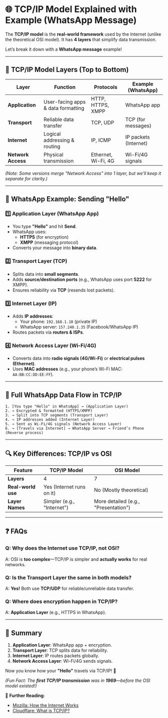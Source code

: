 # **🌐 TCP/IP Model Explained with Example (WhatsApp Message)**  

The **TCP/IP model** is the **real-world framework** used by the Internet (unlike the theoretical OSI model). It has **4 layers** that simplify data transmission.  

Let’s break it down with a **WhatsApp message** example!  

---

## **📌 TCP/IP Model Layers (Top to Bottom)**  

| **Layer**         | **Function**                          | **Protocols**       | **Example (WhatsApp)** |  
|--------------------|--------------------------------------|---------------------|------------------------|  
| **Application**    | User-facing apps & data formatting   | HTTP, HTTPS, XMPP   | WhatsApp app           |  
| **Transport**      | Reliable data transfer               | TCP, UDP            | TCP (for messages)     |  
| **Internet**       | Logical addressing & routing         | IP, ICMP            | IP packets (Internet)  |  
| **Network Access** | Physical transmission                | Ethernet, Wi-Fi, 4G | Wi-Fi/4G signals       |  

*(Note: Some versions merge "Network Access" into 1 layer, but we’ll keep it separate for clarity.)*  

---

## **📲 WhatsApp Example: Sending "Hello"**  

### **1️⃣ Application Layer (WhatsApp App)**  
- You type **"Hello"** and hit **Send**.  
- WhatsApp uses:  
  - **HTTPS** (for encryption)  
  - **XMPP** (messaging protocol)  
- Converts your message into **binary data**.  

### **2️⃣ Transport Layer (TCP)**  
- Splits data into **small segments**.  
- Adds **source/destination ports** (e.g., WhatsApp uses port **5222** for XMPP).  
- Ensures reliability via **TCP** (resends lost packets).  

### **3️⃣ Internet Layer (IP)**  
- Adds **IP addresses**:  
  - Your phone: `192.168.1.10` (private IP)  
  - WhatsApp server: `157.240.1.35` (Facebook/WhatsApp IP)  
- Routes packets via **routers & ISPs**.  

### **4️⃣ Network Access Layer (Wi-Fi/4G)**  
- Converts data into **radio signals (4G/Wi-Fi)** or **electrical pulses (Ethernet)**.  
- Uses **MAC addresses** (e.g., your phone’s Wi-Fi MAC: `AA:BB:CC:DD:EE:FF`).  

---

## **🔄 Full WhatsApp Data Flow in TCP/IP**  
```  
1. [You type "Hello" in WhatsApp] → (Application Layer)  
2. → Encrypted & formatted (HTTPS/XMPP)  
3. → Split into TCP segments (Transport Layer)  
4. → IP addresses added (Internet Layer)  
5. → Sent as Wi-Fi/4G signals (Network Access Layer)  
6. → [Travels via Internet] → WhatsApp Server → Friend’s Phone (Reverse process)  
```  

---

## **🔍 Key Differences: TCP/IP vs OSI**  
| **Feature**       | **TCP/IP Model**          | **OSI Model**          |  
|-------------------|--------------------------|------------------------|  
| **Layers**        | 4                        | 7                      |  
| **Real-world use**| Yes (Internet runs on it) | No (Mostly theoretical)|  
| **Layer Names**   | Simpler (e.g., "Internet")| More detailed (e.g., "Presentation") |  

---

## **❓ FAQs**  
### **Q: Why does the Internet use TCP/IP, not OSI?**  
A: OSI is **too complex**—TCP/IP is simpler and **actually works** for real networks.  

### **Q: Is the Transport Layer the same in both models?**  
A: **Yes!** Both use **TCP/UDP** for reliable/unreliable data transfer.  

### **Q: Where does encryption happen in TCP/IP?**  
A: **Application Layer** (e.g., HTTPS in WhatsApp).  

---

## **📝 Summary**  
1. **Application Layer**: WhatsApp app + encryption.  
2. **Transport Layer**: TCP splits data for reliability.  
3. **Internet Layer**: IP routes packets globally.  
4. **Network Access Layer**: Wi-Fi/4G sends signals.  

Now you know how your **"Hello"** travels via TCP/IP! 🚀  

*(Fun Fact: The **first TCP/IP transmission** was in **1969**—before the OSI model existed!)*  

🔗 **Further Reading**:  
- [Mozilla: How the Internet Works](https://developer.mozilla.org/en-US/docs/Learn/Common_questions/How_does_the_Internet_work)  
- [Cloudflare: What is TCP/IP?](https://www.cloudflare.com/learning/ddos/glossary/tcp-ip/)
